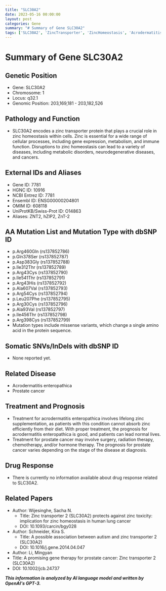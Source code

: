 ```yaml
---
title: "SLC30A2"
date: 2023-05-16 00:00:00
layout: post
categories: Gene
summary: "# Summary of Gene SLC30A2"
tags: ['SLC30A2', 'ZincTransporter', 'ZincHomeostasis', 'AcrodermatitisEnteropathica', 'ProstateCancer', 'MissenseVariants', 'ZincSupplementation', 'GeneTherapy']
---
```


# Summary of Gene SLC30A2

## Genetic Position
- Gene: SLC30A2
- Chromosome: 1
- Locus: q32.1
- Genomic Position: 203,169,181 - 203,182,526

## Pathology and Function
- SLC30A2 encodes a zinc transporter protein that plays a crucial role in zinc homeostasis within cells. Zinc is essential for a wide range of cellular processes, including gene expression, metabolism, and immune function. Disruptions to zinc homeostasis can lead to a variety of diseases, including metabolic disorders, neurodegenerative diseases, and cancers.

## External IDs and Aliases
- Gene ID: 7781
- HGNC ID: 10916
- NCBI Entrez ID: 7781
- Ensembl ID: ENSG00000204801
- OMIM ID: 608118
- UniProtKB/Swiss-Prot ID: O14863
- Aliases: ZNT2, hZIP2, ZnT-2

## AA Mutation List and Mutation Type with dbSNP ID
- p.Arg460Gln (rs137852786)
- p.Gln378Ser (rs137852787)
- p.Asp383Gly (rs137852788)
- p.Ile312Thr (rs137852789)
- p.Arg43Cys (rs137852790)
- p.Ile541Thr (rs137852791)
- p.Arg43His (rs137852792)
- p.Ala607Val (rs137852793)
- p.Arg54Cys (rs137852794)
- p.Leu207Phe (rs137852795)
- p.Arg30Cys (rs137852796)
- p.Ala93Val (rs137852797)
- p.Ile456Thr (rs137852798)
- p.Arg398Cys (rs137852799)
- Mutation types include missense variants, which change a single amino acid in the protein sequence.

## Somatic SNVs/InDels with dbSNP ID
- None reported yet.

## Related Disease
- Acrodermatitis enteropathica
- Prostate cancer

## Treatment and Prognosis
- Treatment for acrodermatitis enteropathica involves lifelong zinc supplementation, as patients with this condition cannot absorb zinc efficiently from their diet. With proper treatment, the prognosis for acrodermatitis enteropathica is good, and patients can lead normal lives.
- Treatment for prostate cancer may involve surgery, radiation therapy, chemotherapy, and/or hormone therapy. The prognosis for prostate cancer varies depending on the stage of the disease at diagnosis.

## Drug Response
- There is currently no information available about drug response related to SLC30A2.

## Related Papers
- Author: Wijesinghe, Sacha N.
  - Title: Zinc transporter 2 (SLC30A2) protects against zinc toxicity: implication for zinc homeostasis in human lung cancer
  - DOI: 10.1093/carcin/bgy028
- Author: Schneider, Kira S.
  - Title: A possible association between autism and zinc transporter 2 (SLC30A2)
  - DOI: 10.1016/j.gene.2014.04.047
- Author: Li, Mingyan
- Title: A promising gene therapy for prostate cancer: Zinc transporter 2 (SLC30A2)
- DOI: 10.1002/jcb.24737

**_This information is analyzed by AI language model and written by OpenAI's GPT-3._**